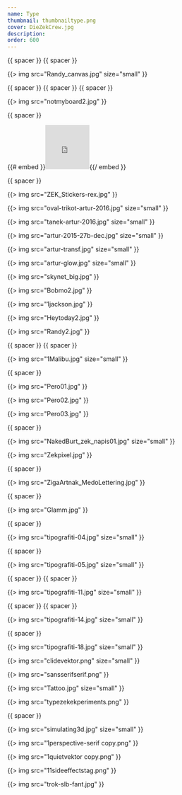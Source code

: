 ```yaml
---
name: Type
thumbnail: thumbnailtype.png
cover: DieZekCrew.jpg
description: 
order: 600
---
```


{{ spacer }} {{ spacer }}

{{> img src="Randy_canvas.jpg" size="small" }}

{{ spacer }} {{ spacer }} {{ spacer }}

{{> img src="notmyboard2.jpg" }}

{{ spacer }}

{{# embed }}<iframe allowfullscreen="" frameborder="0" width="100" height="100" mozallowfullscreen="true" onmousewheel="" src="https://sketchfab.com/models/07b613f32d67437f8958fd034ec48569/embed" webkitallowfullscreen="true"></iframe>{{/ embed }}

{{ spacer }}

{{> img src="ZEK_Stickers-rex.jpg" }}

{{> img src="oval-trikot-artur-2016.jpg" size="small" }}

{{> img src="tanek-artur-2016.jpg" size="small" }}

{{> img src="artur-2015-27b-dec.jpg" size="small" }}

{{> img src="artur-transf.jpg" size="small" }}

{{> img src="artur-glow.jpg" size="small" }}

{{> img src="skynet_big.jpg" }}

{{> img src="Bobmo2.jpg" }}

{{> img src="1jackson.jpg" }}

{{> img src="Heytoday2.jpg" }}

{{> img src="Randy2.jpg" }}

{{ spacer }} {{ spacer }}

{{> img src="1Malibu.jpg" size="small" }}

{{ spacer }}

{{> img src="Pero01.jpg" }}

{{> img src="Pero02.jpg" }}

{{> img src="Pero03.jpg" }}

{{ spacer }}

{{> img src="NakedBurt_zek_napis01.jpg" size="small" }}

{{> img src="Zekpixel.jpg" }}

{{ spacer }}

{{> img src="ZigaArtnak_MedoLettering.jpg" }}

{{ spacer }}

{{> img src="Glamm.jpg" }}

{{ spacer }}

{{> img src="tipografiti-04.jpg" size="small" }}

{{ spacer }}

{{> img src="tipografiti-05.jpg" size="small" }}

{{ spacer }} {{ spacer }}

{{> img src="tipografiti-11.jpg" size="small" }}

{{ spacer }} {{ spacer }}

{{> img src="tipografiti-14.jpg" size="small" }}

{{ spacer }}

{{> img src="tipografiti-18.jpg" size="small" }}

{{> img src="clidevektor.png" size="small" }}

{{> img src="sansserifserif.png" }}

{{> img src="Tattoo.jpg" size="small" }}

{{> img src="typezekekperiments.png" }}

{{ spacer }}

{{> img src="simulating3d.jpg" size="small" }}

{{> img src="1perspective-serif copy.png" }}

{{> img src="1quietvektor copy.png" }}

{{> img src="11sideeffectstag.png" }}

{{> img src="trok-slb-fant.jpg" }}

